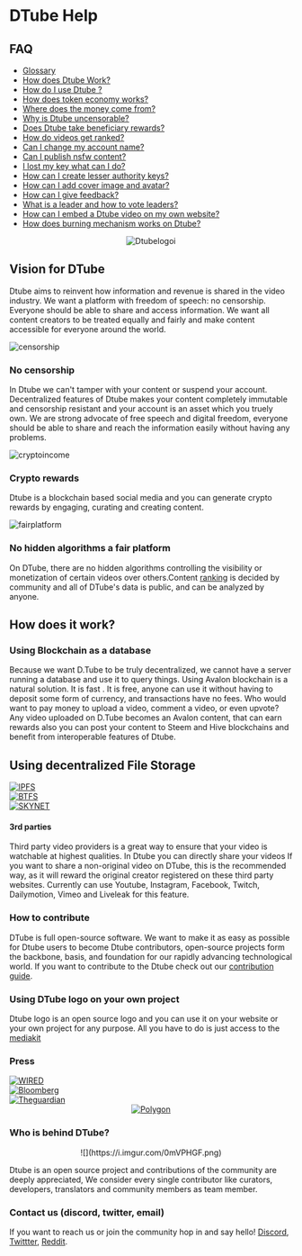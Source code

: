 # DTube Help

## FAQ
-  [Glossary](/wiki/faq/glossary)
-  [How does Dtube Work?](/wiki/faq/how-does-dtube-work)
-  [How do I use Dtube ?](/wiki/faq/how-do-i-use-dtube)
-  [How does token economy works?](/wiki/faq/how-does-token-economy-works)
-  [Where does the money come from?](/wiki/faq/where-does-the-money-come-from)
-  [Why is Dtube uncensorable?](/wiki/faq/why-is-dtube-uncensorable)
-  [Does Dtube take beneficiary rewards?](/wiki/faq/does-dtube-take-beneficiary-rewards)
-  [How do videos get ranked?](/wiki/faq/how-do-videos-get-ranked)
-  [Can I change my account name?](/wiki/faq/can-i-change-my-account-name)
-  [Can I publish nsfw content?](/wiki/faq/can-i-publish-nsfw-content)
-  [I lost my key what can I do?](/wiki/faq/i-lost-my-key-what-can-i-do)
-  [How can I create lesser authority keys?](/wiki/faq/how-can-i-create-lesser-authority-keys)
-  [How can I add cover image and avatar?](/wiki/faq/how-can-i-add-cover-image-and-avatar)
-  [How can I give feedback?](/wiki/faq/giving-feedback)
-  [What is a leader and how to vote leaders?](/wiki/leaders)
-  [How can I embed a Dtube video on my own website?](wiki/faq/how-can-i-embed-a-dtube-video-on-my-own-website)
-  [How does burning mechanism works on Dtube?](wiki/faq/how-does-token-burning-mechanism-work-on-dtube)


<center>

<img src="https://raw.githubusercontent.com/dtube/docs/master/imgs/dtubeabout.png" alt="Dtubelogoi">

</center>

## Vision for DTube
Dtube aims to reinvent how information and revenue is shared in the video industry. We want a platform with freedom of speech: no censorship. Everyone should be able to share and access information. We want all content creators to be treated equally and fairly and make content accessible for everyone around the world.

<p><div>

<img src="https://raw.githubusercontent.com/dtube/docs/master/imgs/censorshipresistant.png" alt="censorship">

</div></p>

### No censorship
In Dtube we can't tamper with your content or suspend your account. Decentralized features of Dtube makes your content  completely immutable and censorship resistant and your account is an asset which you truely own. We are strong advocate of free speech and digital freedom, everyone should be able to share and reach the information easily without having any problems. 

<p><div>

<img src="https://raw.githubusercontent.com/dtube/docs/master/imgs/cryptoincentive.png" alt="cryptoincome">



</div></p>

### Crypto rewards
Dtube is a blockchain based social media and you can generate crypto rewards by engaging, curating and creating content.

<p><div>

<img src="https://raw.githubusercontent.com/dtube/docs/master/imgs/fairplatform.png" alt="fairplatform">

</div></p>

### No hidden algorithms a fair platform
On DTube, there are no hidden algorithms controlling the visibility or monetization of certain videos over others.Content [ranking](wiki/video-rankings) is decided by community and  all of DTube's data is public, and can be analyzed by anyone.

## How does it work?

### Using Blockchain as a database
Because we want D.Tube to be truly decentralized, we cannot have a server running a database and use it to query things. Using Avalon blockchain is a natural solution. It is fast . It is free, anyone can use it without having to deposit some form of currency, and transactions have no fees. Who would want to pay money to upload a video, comment a video, or even upvote? Any video uploaded on D.Tube becomes an Avalon content, that can earn rewards also you can post your content to Steem and Hive blockchains and benefit from interoperable features of Dtube.

<h2>Using decentralized File Storage</h2>

<div class="ui grid">
  <div class="five wide column">
    <a href="wiki/ipfs"><img src="https://raw.githubusercontent.com/dtube/docs/master/imgs/IPFS%201.png" alt="IPFS"></a>
  </div>
  <div class="five wide column">
   <a href="wiki/btfs"> <img src="hhttps://raw.githubusercontent.com/dtube/docs/master/imgs/BTFS_2.png" alt="BTFS"></a>
  </div>
  <div class="five wide column">
   <a href="wiki/skynet"> <img src="https://raw.githubusercontent.com/dtube/docs/master/imgs/skynet.png" alt="SKYNET"></a>
  </div>
</div>

#### 3rd parties
Third party video providers is a great way to ensure that your video is watchable at highest qualities. In Dtube you can directly share your videos If you want to share a non-original video on DTube, this is the recommended way, as it will reward the original creator registered on these third party websites. Currently can use  Youtube, Instagram, Facebook, Twitch, Dailymotion, Vimeo and Liveleak for this feature.

### How to contribute
DTube is full open-source software. We want to make it as easy as possible for Dtube users to become Dtube contributors, open-source projects form the backbone, basis, and foundation for our rapidly advancing technological world. If you want to contribute to the Dtube check out our [contribution guide](wiki/contribution). 
### Using DTube logo on your own project
Dtube logo is an open source logo and you can use it on your website or your own project for any purpose. All you have to do is just access to the [mediakit](https://github.com/dtube/about/tree/master/img/kit)

### Press

<div class="ui grid">
  <div class="five wide column">
    <a href="https://www.wired.com/story/the-decentralized-internet-is-here-with-some-glitches/"><img src="https://raw.githubusercontent.com/dtube/docs/master/imgs/wired%20png.png" alt="WIRED"></a>
  </div>
  <div class="five wide column">
    <a href="https://www.bloomberg.com/news/articles/2018-04-10/youtube-and-facebook-are-losing-creators-to-blockchain-powered-rivals"><img src="https://raw.githubusercontent.com/dtube/docs/master/imgs/bloomberg.png" alt="Bloomberg"></a>
  </div>
  <div class="five wide column">
    <a href="https://www.theguardian.com/technology/2018/sep/08/decentralisation-next-big-step-for-the-world-wide-web-dweb-data-internet-censorship-brewster-kahle"><img src="https://raw.githubusercontent.com/dtube/docs/master/imgs/the%20guardian.png" alt="Theguardian"></a>
  </div>
</div>
<center>
<a href=">https://www.polygon.com/2018/3/7/17087668/steemit-dtube-bitchute-youtube-purge"><img src="https://raw.githubusercontent.com/dtube/docs/master/imgs/Polygon_logo.svg.png" alt="Polygon"></a>
</center>


### Who is behind DTube?

<center>
![](https://i.imgur.com/0mVPHGF.png)
</center>

Dtube is an open source project and contributions of the community are deeply appreciated, We consider every single contributor like curators, developers, translators and community members as team member.

### Contact us (discord, twitter, email)

If you want to reach us or join the community hop in and say hello! [Discord](https://discord.com/invite/dtube), [Twittter](https://twitter.com/dtube_official), [Reddit](https://www.reddit.com/r/dtube/).
